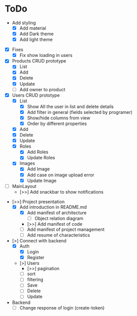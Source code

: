 # ToDo

- Add styling
  - [X] Add material
  - [X] Add Dark theme
  - [X] Add light theme

- [X] Fixes
  - [X] Fix show loading in users

- [X] Products CRUD prototype
  - [X] List
  - [X] Add
  - [X] Delete
  - [X] Update
  - [ ] Add owner to product

- [X] Users CRUD prototype
  - [X] List
    - [X] Show All the user in list and delete details
    - [X] Add filter in general (fields selected by programer)
    - [X] Show/hide columns from view
    - [X] Order by different properties
  - [X] Add
  - [X] Delete
  - [X] Update
  - [X] Roles
    - [X] Add Roles
    - [X] Update Roles
  - [X] Images
    - [X] Add Image
    - [X] Add case on image upload error
    - [X] Update Image

- [ ] MainLayout
  - [>>] Add snackbar to show notifications

- [>>] Project presentation
  - [X] Add introduction in README.md
    - [X] Add manifest of architecture
      - [ ] Object relation diagram
    - [>>] Add manifest of code
    - [ ] Add manifest of project management
    - [ ] Add resume of characteristics

- [>] Connect with backend
  - [X] Auth
    - [X] Login
    - [X] Register
  - [>] Users
    - [>>] pagination
    - [ ] sort
    - [ ] filtering
    - [ ] Save
    - [ ] Delete
    - [ ] Update

- Backend
  - [ ] Change response of login (create-token)
